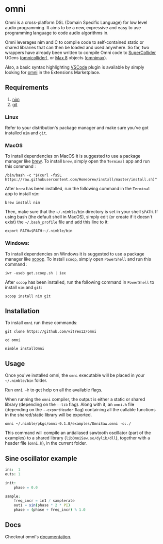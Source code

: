 # **omni**

Omni is a cross-platform DSL (Domain Specific Language) for low level audio programming. 
It aims to be a new, expressive and easy to use programming language to code audio algorithms in.

Omni leverages nim and C to  compile code to self-contained static or shared libraries that can then be loaded and used anywhere. So far, two wrappers have already been written to compile Omni code to [SuperCollider](https://supercollider.github.io/) UGens ([omnicollider](https://github.com/vitreo12/omnicollider)), or [Max 8](https://cycling74.com/) objects ([omnimax](https://github.com/vitreo12/omnimax)).

Also, a basic syntax highlighting [VSCode](https://code.visualstudio.com/) plugin is available by simply looking for [omni](https://github.com/vitreo12/vscode-omni) in the Extensions Marketplace.

## **Requirements**

1) [nim](https://nim-lang.org/)
2) [git](https://git-scm.com/)

### **Linux**

Refer to your distribution's package manager and make sure you've got installed `nim` and `git`.

### **MacOS**

To install dependencies on MacOS it is suggested to use a package manager like [brew](https://brew.sh/). 
To install `brew`, simply open the `Terminal` app and run this command :
    
    /bin/bash -c "$(curl -fsSL https://raw.githubusercontent.com/Homebrew/install/master/install.sh)"

After `brew` has been installed, run the following command in the `Terminal` app to install `nim`:

    brew install nim

Then, make sure that the `~/.nimble/bin` directory is set in your shell `$PATH`.
If using bash (the default shell in MacOS), simply edit (or create if it doesn't exist) the `~/.bash_profile` file and add this line to it: 

    export PATH=$PATH:~/.nimble/bin

### **Windows:**

To install dependencies on Windows it is suggested to use a package manager like [scoop](https://scoop.sh/). 
To install `scoop`, simply open `PowerShell` and run this command :
    
    iwr -useb get.scoop.sh | iex

After `scoop` has been installed, run the following command in `PowerShell` to install `nim` and `git`:

    scoop install nim git

## **Installation**

To install `omni` run these commands:

    git clone https://github.com/vitreo12/omni
    
    cd omni

    nimble installOmni

## **Usage**

Once you've installed omni, the `omni` executable will be placed in your `~/.nimble/bin` folder.

Run `omni -h` to get help on all the available flags.

When running the `omni` compiler, the output is either a static or shared library (depending on the `--lib` flag). Along with it, an `omni.h` file (depending on the `--exportHeader` flag) containing all the callable functions in the shared/static library will be exported.

    omni ~/.nimble/pkgs/omni-0.1.0/examples/OmniSaw.omni -o:./

This command will compile an antialiased sawtooth oscillator (part of the examples) to a shared library (`libOmniSaw.so/dylib/dll`), together with a header file (`omni.h`), in the current folder.

## **Sine oscillator example**

```nim
ins:  1
outs: 1

init:
    phase = 0.0

sample:
    freq_incr = in1 / samplerate
    out1 = sin(phase * 2 * PI)
    phase = (phase + freq_incr) % 1.0
```

## **Docs**

Checkout omni's [documentation](https://vitreo12.github.io/omni/).